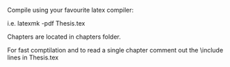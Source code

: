 Compile using your favourite latex compiler:

i.e. latexmk -pdf Thesis.tex

Chapters are located in chapters folder.

For fast comptilation and to read a single chapter comment out the \include lines in Thesis.tex